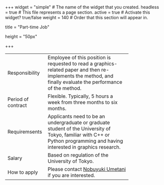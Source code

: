 +++
widget = "simple"  # The name of the widget that you created.
headless = true  # This file represents a page section.
active = true  # Activate this widget? true/false
weight = 140  # Order that this section will appear in.

title = "Part-time Job"

height = "50px"

+++

<table style="width:80%">
<tr>
	<td>Responsibility</td>
	<td>Employee of this position is requested to read a graphics-related paper and then re-implements the method, and finally evaluate the performance of the method.</td>
</tr><tr>	
	<td>Period of contract</td>
	<td>Flexible. Typically, 5 hours a week from three months to six months.</td> 
</tr><tr>
	<td>Requiremsents</td>
	<td>Applicants need to be an undergraduate or graduate student of the University of Tokyo, familiar with C++ or Python programming and having interested in graphics research. </td>
</tr><tr>
	<td>Salary</td>
	<td>Based on regulation of the University of Tokyo.</td> 
</tr><tr>	
	<td>How to apply</td>
	<td>Please contact <a href="mailto:umetani@ci.i.u-tokyo.ac.jp">Nobuyuki Umetani</a> if you are interested. </td>
</tr>
</table>




